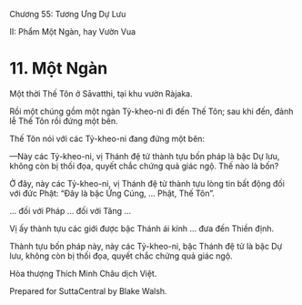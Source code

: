  

Chương 55: Tương Ưng Dự Lưu

II: Phẩm Một Ngàn, hay Vườn Vua

# 11\. Một Ngàn

Một thời Thế Tôn ở Sāvatthi, tại khu vườn Ràjaka.

Rồi một chúng gồm một ngàn Tỷ-kheo-ni đi đến Thế Tôn; sau khi đến, đảnh lễ Thế Tôn rồi đứng một bên.

Thế Tôn nói với các Tỷ-kheo-ni đang đứng một bên:

—Này các Tỷ-kheo-ni, vị Thánh đệ tử thành tựu bốn pháp là bậc Dự lưu, không còn bị thối đọa, quyết chắc chứng quả giác ngộ. Thế nào là bốn?

Ở đây, này các Tỷ-kheo-ni, vị Thánh đệ tử thành tựu lòng tin bất động đối với đức Phật: “Ðây là bậc Ứng Cúng, … Phật, Thế Tôn”.

… đối với Pháp … đối với Tăng …

Vị ấy thành tựu các giới được bậc Thánh ái kính … đưa đến Thiền định.

Thành tựu bốn pháp này, này các Tỷ-kheo-ni, bậc Thánh đệ tử là bậc Dự lưu, không còn bị thối đọa, quyết chắc chứng quả giác ngộ.

Hòa thượng Thích Minh Châu dịch Việt.

Prepared for SuttaCentral by Blake Walsh.